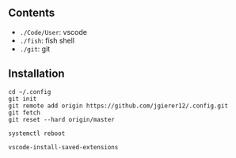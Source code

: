 ## Contents

- `./Code/User`: vscode
- `./fish`: fish shell
- `./git`: git

## Installation

```fish
cd ~/.config
git init
git remote add origin https://github.com/jgierer12/.config.git
git fetch
git reset --hard origin/master

systemctl reboot

vscode-install-saved-extensions
```
